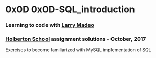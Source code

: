 # 0x0D 0x0D-SQL_introduction

### Learning to code with [Larry Madeo](https://twitter.com/larmalade)

### [Holberton School](https://www.holbertonschool.com) assignment solutions - October, 2017

Exercises to become familiarized with MySQL implementation of SQL
